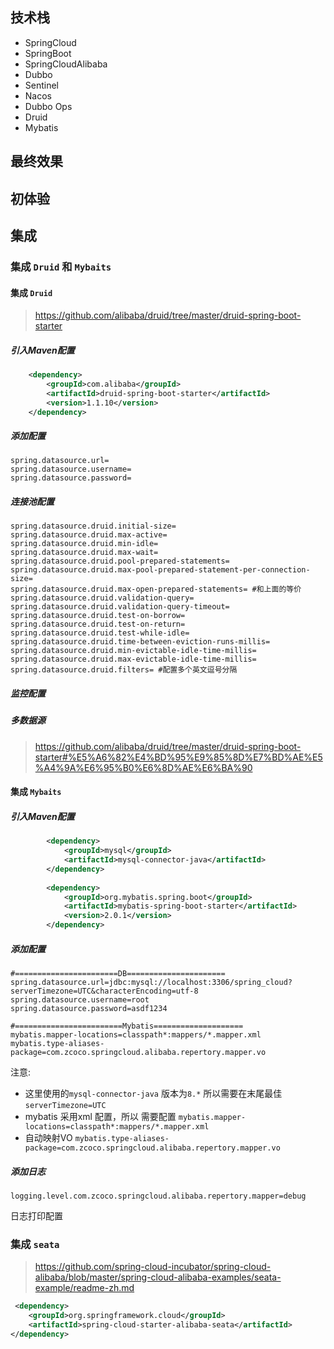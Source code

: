 ## 技术栈
- SpringCloud 
- SpringBoot 
- SpringCloudAlibaba
- Dubbo
- Sentinel 
- Nacos 
- Dubbo Ops 
- Druid
- Mybatis
## 最终效果 

## 初体验

## 集成

### 集成 `Druid` 和 `Mybaits` 

#### 集成 `Druid` 
> https://github.com/alibaba/druid/tree/master/druid-spring-boot-starter

##### 引入Maven配置
```xml
    <dependency>
        <groupId>com.alibaba</groupId>
        <artifactId>druid-spring-boot-starter</artifactId>
        <version>1.1.10</version>
    </dependency>
```

##### 添加配置
```properties
spring.datasource.url= 
spring.datasource.username=
spring.datasource.password=
```

##### 连接池配置 
```properties
spring.datasource.druid.initial-size=
spring.datasource.druid.max-active=
spring.datasource.druid.min-idle=
spring.datasource.druid.max-wait=
spring.datasource.druid.pool-prepared-statements=
spring.datasource.druid.max-pool-prepared-statement-per-connection-size= 
spring.datasource.druid.max-open-prepared-statements= #和上面的等价
spring.datasource.druid.validation-query=
spring.datasource.druid.validation-query-timeout=
spring.datasource.druid.test-on-borrow=
spring.datasource.druid.test-on-return=
spring.datasource.druid.test-while-idle=
spring.datasource.druid.time-between-eviction-runs-millis=
spring.datasource.druid.min-evictable-idle-time-millis=
spring.datasource.druid.max-evictable-idle-time-millis=
spring.datasource.druid.filters= #配置多个英文逗号分隔
```

##### 监控配置


##### 多数据源
> https://github.com/alibaba/druid/tree/master/druid-spring-boot-starter#%E5%A6%82%E4%BD%95%E9%85%8D%E7%BD%AE%E5%A4%9A%E6%95%B0%E6%8D%AE%E6%BA%90




#### 集成 `Mybaits` 

##### 引入Maven配置
```xml
        <dependency>
            <groupId>mysql</groupId>
            <artifactId>mysql-connector-java</artifactId>
        </dependency>
    
        <dependency>
            <groupId>org.mybatis.spring.boot</groupId>
            <artifactId>mybatis-spring-boot-starter</artifactId>
            <version>2.0.1</version>
        </dependency>
```

##### 添加配置

```properties
#=======================DB======================
spring.datasource.url=jdbc:mysql://localhost:3306/spring_cloud?serverTimezone=UTC&characterEncoding=utf-8
spring.datasource.username=root
spring.datasource.password=asdf1234

#========================Mybatis====================
mybatis.mapper-locations=classpath*:mappers/*.mapper.xml
mybatis.type-aliases-package=com.zcoco.springcloud.alibaba.repertory.mapper.vo

```
注意:
- 这里使用的`mysql-connector-java` 版本为`8.*` 所以需要在末尾最佳 `serverTimezone=UTC`
- mybatis 采用xml 配置，所以 需要配置 `mybatis.mapper-locations=classpath*:mappers/*.mapper.xml`
- 自动映射VO `mybatis.type-aliases-package=com.zcoco.springcloud.alibaba.repertory.mapper.vo`


##### 添加日志
```properties
logging.level.com.zcoco.springcloud.alibaba.repertory.mapper=debug
```
日志打印配置




### 集成 `seata`

> https://github.com/spring-cloud-incubator/spring-cloud-alibaba/blob/master/spring-cloud-alibaba-examples/seata-example/readme-zh.md

```xml
 <dependency>
    <groupId>org.springframework.cloud</groupId>
    <artifactId>spring-cloud-starter-alibaba-seata</artifactId>
</dependency>

```